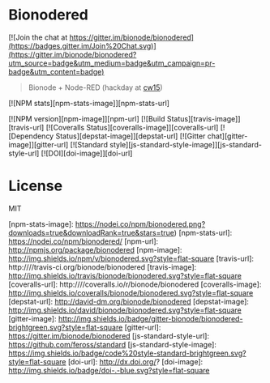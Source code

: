 # Bionodered

[![Join the chat at https://gitter.im/bionode/bionodered](https://badges.gitter.im/Join%20Chat.svg)](https://gitter.im/bionode/bionodered?utm_source=badge&utm_medium=badge&utm_campaign=pr-badge&utm_content=badge)
> Bionode + Node-RED (hackday at [cw15](http://software.ac.uk/cw15))

[![NPM stats][npm-stats-image]][npm-stats-url]

[![NPM version][npm-image]][npm-url]
[![Build Status][travis-image]][travis-url]
[![Coveralls Status][coveralls-image]][coveralls-url]
[![Dependency Status][depstat-image]][depstat-url]
[![Gitter chat][gitter-image]][gitter-url]
[![Standard style][js-standard-style-image]][js-standard-style-url]
[![DOI][doi-image]][doi-url]


# License
MIT

[npm-stats-image]: https://nodei.co/npm/bionodered.png?downloads=true&downloadRank=true&stars=true)
[npm-stats-url]: https://nodei.co/npm/bionodered/
[npm-url]: http://npmjs.org/package/bionodered
[npm-image]: http://img.shields.io/npm/v/bionodered.svg?style=flat-square
[travis-url]: http:////travis-ci.org/bionode/bionodered
[travis-image]: http://img.shields.io/travis/bionode/bionodered.svg?style=flat-square
[coveralls-url]: http:////coveralls.io/r/bionode/bionodered
[coveralls-image]: http://img.shields.io/coveralls/bionode/bionodered.svg?style=flat-square
[depstat-url]: http://david-dm.org/bionode/bionodered
[depstat-image]: http://img.shields.io/david/bionode/bionodered.svg?style=flat-square
[gitter-image]: http://img.shields.io/badge/gitter-bionode/bionodered-brightgreen.svg?style=flat-square
[gitter-url]: https://gitter.im/bionode/bionodered
[js-standard-style-url]: https://github.com/feross/standard
[js-standard-style-image]: https://img.shields.io/badge/code%20style-standard-brightgreen.svg?style=flat-square
[doi-url]: http://dx.doi.org/?
[doi-image]: http://img.shields.io/badge/doi-.-blue.svg?style=flat-square
